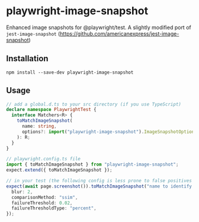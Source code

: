 # playwright-image-snapshot

Enhanced image snapshots for @playwright/test. A slightly modified port of `jest-image-snapshot` (https://github.com/americanexpress/jest-image-snapshot)

## Installation

`npm install --save-dev playwright-image-snapshot`

## Usage

```ts
// add a global.d.ts to your src directory (if you use TypeScript)
declare namespace PlaywrightTest {
  interface Matchers<R> {
    toMatchImageSnapshot(
      name: string,
      options?: import("playwright-image-snapshot").ImageSnapshotOptions
    ): R;
  }
}

// playwright.config.ts file
import { toMatchImageSnapshot } from "playwright-image-snapshot";
expect.extend({ toMatchImageSnapshot });

// in your test (the following config is less prone to false positives due to text antialiasing )
expect(await page.screenshot()).toMatchImageSnapshot("name to identify snapshot", {
  blur: 2,
  comparisonMethod: "ssim",
  failureThreshold: 0.02,
  failureThresholdType: "percent",
});
```
